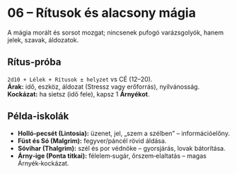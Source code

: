 # 06 – Rítusok és alacsony mágia

A mágia morált és sorsot mozgat; nincsenek pufogó varázsgolyók, hanem jelek, szavak, áldozatok.

## Rítus‑próba
`2d10 + Lélek + Rítusok ± helyzet` vs CÉ (12–20).  
**Árak:** idő, eszköz, áldozat (Stressz vagy erőforrás), nyilvánosság.  
**Kockázat:** ha sietsz (idő fele), kapsz 1 **Árnyékot**.

## Példa‑iskolák
- **Holló‑pecsét (Lintosia):** üzenet, jel, „szem a szélben” – információelőny.
- **Füst és Só (Malgrim):** fegyver/páncél rövid áldása.
- **Sóvihar (Thalgrim):** szél és por védnöke – gyorsjárás, lovak bátorítása.
- **Árny‑ige (Ponta titkai):** félelem‑sugár, őrszem‑elaltatás – magas Árnyék‑kockázat.
